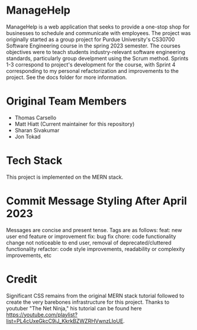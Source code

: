 # ManageHelp
ManageHelp is a web application that seeks to provide a one-stop shop for businesses to schedule and communicate with employees. The project was originally started as a group project for Purdue University's CS30700 Software Engineering course in the spring 2023 semester. The courses objectives were to teach students industry-relevant software engineering standards, particularly group develpment using the Scrum method. Sprints 1-3 correspond to project's development for the course, with Sprint 4 corresponding to my personal refactorization and improvements to the project. See the docs folder for more information.

# Original Team Members
- Thomas Carsello
- Matt Hiatt (Current maintainer for this repository)
- Sharan Sivakumar
- Jon Tokad

# Tech Stack
This project is implemented on the MERN stack. 

# Commit Message Styling After April 2023
Messages are concise and present tense. Tags are as follows:
feat: new user end feature or improvement
fix: bug fix
chore: code functionality change not noticeable to end user, removal of deprecated/cluttered functionality
refactor: code style improvements, readability or complexity improvements, etc

# Credit
Significant CSS remains from the original MERN stack tutorial followed to create the very barebones infrastructure for this project. Thanks to youtuber "The Net Ninja," his tutorial can be found here https://youtube.com/playlist?list=PL4cUxeGkcC9iJ_KkrkBZWZRHVwnzLIoUE.